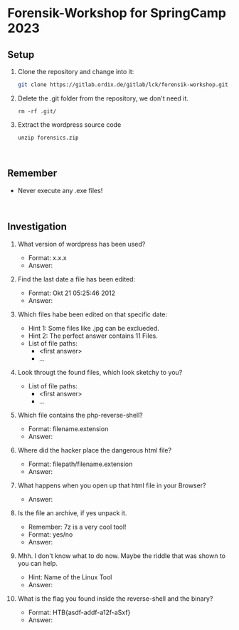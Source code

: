 # Forensik-Workshop for SpringCamp 2023

## Setup
1. Clone the repository and change into it:
    ```bash
    git clone https://gitlab.ordix.de/gitlab/lck/forensik-workshop.git && cd forensik-workshop
    ```

2. Delete the .git folder from the repository, we don't need it.
    ```
    rm -rf .git/
    ```

3. Extract the wordpress source code
    ```
    unzip forensics.zip
    ```

&nbsp;
## Remember
* Never execute any .exe files!

&nbsp;
## Investigation
1. What version of wordpress has been used?
    * Format: x.x.x
    * Answer:

2. Find the last date a file has been edited:
    * Format: Okt 21 05:25:46 2012
    * Answer:

3. Which files habe been edited on that specific date:
    * Hint 1: Some files like .jpg can be exclueded.
    * Hint 2: The perfect answer contains 11 Files.
    * List of file paths:
        * &lt;first answer&gt;
        * ...

4. Look througt the found files, which look sketchy to you?
    * List of file paths:
        * &lt;first answer&gt;
        * ...

5. Which file contains the php-reverse-shell?
    * Format: filename.extension
    * Answer: 

6. Where did the hacker place the dangerous html file?
    * Format: filepath/filename.extension
    * Answer: 

7. What happens when you open up that html file in your Browser?
    * Answer: 

8. Is the file an archive, if yes unpack it.
    * Remember: 7z is a very cool tool!
    * Format: yes/no
    * Answer:

9. Mhh. I don't know what to do now. Maybe the riddle that was shown to you can help.
    * Hint: Name of the Linux Tool
    * Answer: 

10. What is the flag you found inside the reverse-shell and the binary?
    * Format: HTB{asdf-addf-a12f-aSxf}
    * Answer: 
